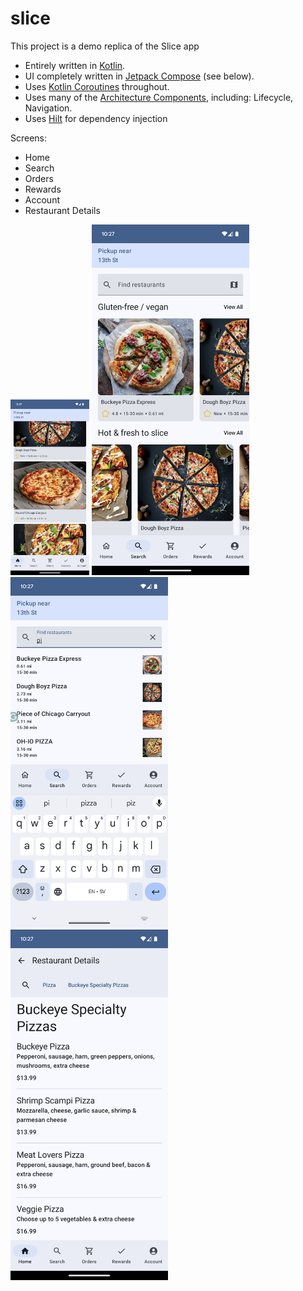 # slice

This project is a demo replica of the Slice app

* Entirely written in [Kotlin](https://kotlinlang.org/).
* UI completely written in [Jetpack Compose](https://developer.android.com/jetpack/compose) (see below).
* Uses [Kotlin Coroutines](https://kotlinlang.org/docs/reference/coroutines/coroutines-guide.html) throughout.
* Uses many of the [Architecture Components](https://developer.android.com/topic/libraries/architecture/), including: Lifecycle, Navigation.
* Uses [Hilt](https://dagger.dev/hilt/) for dependency injection

Screens:
* Home
* Search
* Orders 
* Rewards
* Account
* Restaurant Details

<img src="screenshots%2Fhome.png" width="25%" height="25%">
<img src="screenshots%2Fsearch.png" width="50%" height="50%">
<img src="screenshots%2Fsearch2.png" width="50%" height="50%">
<img src="screenshots%2Frestaurant_details.png" width="50%" height="50%">
